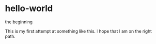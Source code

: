 # hello-world
the beginning

This is my first attempt at something like this. I hope that I am on the right path.
